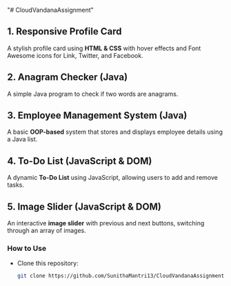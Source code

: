 "# CloudVandanaAssignment"  
 
## 1. Responsive Profile Card  
A stylish profile card using **HTML & CSS** with hover effects and Font Awesome icons for Link, Twitter, and Facebook.  

## 2. Anagram Checker (Java)  
A simple Java program to check if two words are anagrams.  

## 3. Employee Management System (Java)  
A basic **OOP-based** system that stores and displays employee details using a Java list.  

## 4. To-Do List (JavaScript & DOM)  
A dynamic **To-Do List** using JavaScript, allowing users to add and remove tasks.  

## 5. Image Slider (JavaScript & DOM)  
An interactive **image slider** with previous and next buttons, switching through an array of images.  

### How to Use  
- Clone this repository:  
  ```bash
  git clone https://github.com/SunithaMantri13/CloudVandanaAssignment.git
